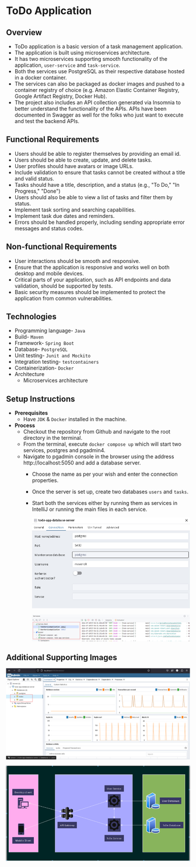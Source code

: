 # ToDo Application

## Overview

- ToDo application is a basic version of a task management application.
- The application is built using microservices architecture.
- It has two microservices supporting smooth functionality of the application, `user-service` and `task-service`.
- Both the services use PostgreSQL as their respective database hosted in a docker container.
- The services can also be packaged as docker images and pushed to a container registry of choice (e.g. Amazon Elastic
  Container Registry, Google Artifact Registry, Docker Hub).
- The project also includes an API collection generated via Insomnia to better understand the functionality of the APIs.
  APIs have been documented in Swagger as well for the folks who just want to execute and test the backend APIs.

## Functional Requirements

- Users should be able to register themselves by providing an email id.
- Users should be able to create, update, and delete tasks.
- User profiles should have avatars or image URLs.
- Include validation to ensure that tasks cannot be created without a title and valid status.
- Tasks should have a title, description, and a status (e.g., "To Do," "In Progress," "Done")
- Users should also be able to view a list of tasks and filter them by status.
- Implement task sorting and searching capabilities.
- Implement task due dates and reminders.
- Errors should be handled properly, including sending appropriate error messages and status codes.

## Non-functional Requirements

- User interactions should be smooth and responsive.
- Ensure that the application is responsive and works well on both desktop and mobile devices.
- Critical parts of your application, such as API endpoints and data validation, should be supported by tests.
- Basic security measures should be implemented to protect the application from common vulnerabilities.

## Technologies

- Programming language- `Java`
- Build- `Maven`
- Framework- `Spring Boot`
- Database- `PostgreSQL`
- Unit testing- `Junit and Mockito`
- Integration testing- `testcontainers`
- Containerization- `Docker`
- Architecture
    - Microservices architecture

## Setup Instructions

- **Prerequisites**
    - Have `JDK` & `Docker` installed in the machine.
- **Process**
    - Checkout the repository from Github and navigate to the root directory in the terminal.
    - From the terminal, execute `docker compose up` which will start two services, postgres and pgadmin4.
    - Navigate to pgadmin console in the browser using the address http://localhost:5050 and add a database server.
        - Choose the name as per your wish and enter the connection properties.
        - Once the server is set up, create two databases `users` and `tasks`.
        - Start both the services either by running them as services in IntelliJ or running the main files in each
          service.

          ![img.png](pgadmin-add-database-server.png)

          ![img.png](running-services.png)

## Additional Supporting Images

![img.png](pgadmin4.png)

![img.png](architecture.png)